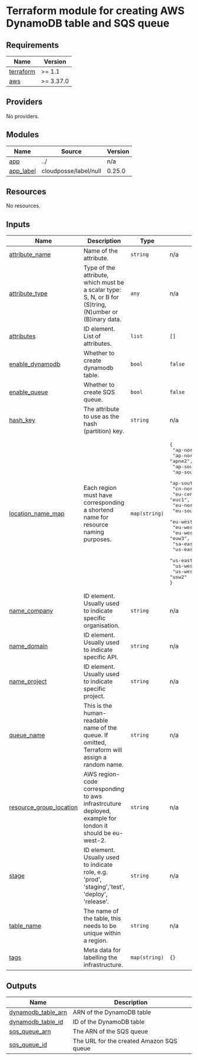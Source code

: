 # Terraform module for creating AWS DynamoDB table and SQS queue

## Requirements

| Name | Version |
|------|---------|
| [terraform](#requirement\_terraform) | >= 1.1 |
| [aws](#requirement\_aws) | >= 3.37.0 |

## Providers

No providers.

## Modules

| Name | Source | Version |
|------|--------|---------|
| [app](#module\_app) | ../ | n/a |
| [app\_label](#module\_app\_label) | cloudposse/label/null | 0.25.0 |

## Resources

No resources.

## Inputs

| Name | Description | Type | Default | Required |
|------|-------------|------|---------|:--------:|
| [attribute\_name](#input\_attribute\_name) | Name of the attribute. | `string` | n/a | yes |
| [attribute\_type](#input\_attribute\_type) | Type of the attribute, which must be a scalar type: S, N, or B for (S)tring, (N)umber or (B)inary data. | `any` | n/a | yes |
| [attributes](#input\_attributes) | ID element. List of attributes. | `list` | `[]` | no |
| [enable\_dynamodb](#input\_enable\_dynamodb) | Whether to create dynamodb table. | `bool` | `false` | no |
| [enable\_queue](#input\_enable\_queue) | Whether to create SQS queue. | `bool` | `false` | no |
| [hash\_key](#input\_hash\_key) | The attribute to use as the hash (partition) key. | `string` | n/a | yes |
| [location\_name\_map](#input\_location\_name\_map) | Each region must have corresponding a shortend name for resource naming purposes. | `map(string)` | <pre>{<br>  "ap-northeast-1": "apne1",<br>  "ap-northeast-2": "apne2",<br>  "ap-south-1": "aps1",<br>  "ap-southeast-1": "apse1",<br>  "ap-southeast-2": "apse2",<br>  "cn-north-1": "cnn1",<br>  "eu-central-1": "euc1",<br>  "eu-north-1": "eun1",<br>  "eu-south-1": "eus1",<br>  "eu-west-1": "euw1",<br>  "eu-west-2": "euw2",<br>  "eu-west-3": "euw3",<br>  "sa-east-1": "sae1",<br>  "us-east-1": "use1",<br>  "us-east-2": "use2",<br>  "us-west-1": "usw1",<br>  "us-west-2": "usw2"<br>}</pre> | no |
| [name\_company](#input\_name\_company) | ID element. Usually used to indicate specific organisation. | `string` | n/a | yes |
| [name\_domain](#input\_name\_domain) | ID element. Usually used to indicate specific API. | `string` | n/a | yes |
| [name\_project](#input\_name\_project) | ID element. Usually used to indicate specific project. | `string` | n/a | yes |
| [queue\_name](#input\_queue\_name) | This is the human-readable name of the queue. If omitted, Terraform will assign a random name. | `string` | n/a | yes |
| [resource\_group\_location](#input\_resource\_group\_location) | AWS region-code corresponding to aws infrastrcuture deployed, example for london it should be eu-west-2. | `string` | n/a | yes |
| [stage](#input\_stage) | ID element. Usually used to indicate role, e.g. 'prod', 'staging','test', 'deploy', 'release'. | `string` | n/a | yes |
| [table\_name](#input\_table\_name) | The name of the table, this needs to be unique within a region. | `string` | n/a | yes |
| [tags](#input\_tags) | Meta data for labelling the infrastructure. | `map(string)` | `{}` | no |

## Outputs

| Name | Description |
|------|-------------|
| [dynamodb\_table\_arn](#output\_dynamodb\_table\_arn) | ARN of the DynamoDB table |
| [dynamodb\_table\_id](#output\_dynamodb\_table\_id) | ID of the DynamoDB table |
| [sqs\_queue\_arn](#output\_sqs\_queue\_arn) | The ARN of the SQS queue |
| [sqs\_queue\_id](#output\_sqs\_queue\_id) | The URL for the created Amazon SQS queue |
